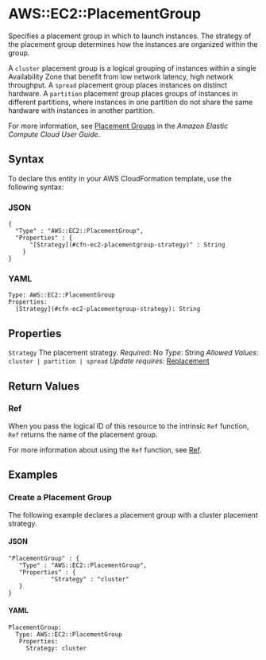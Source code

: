 # AWS::EC2::PlacementGroup<a name="aws-resource-ec2-placementgroup"></a>

Specifies a placement group in which to launch instances\. The strategy of the placement group determines how the instances are organized within the group\.

A `cluster` placement group is a logical grouping of instances within a single Availability Zone that benefit from low network latency, high network throughput\. A `spread` placement group places instances on distinct hardware\. A `partition` placement group places groups of instances in different partitions, where instances in one partition do not share the same hardware with instances in another partition\.

For more information, see [Placement Groups](https://docs.aws.amazon.com/AWSEC2/latest/UserGuide/placement-groups.html) in the *Amazon Elastic Compute Cloud User Guide*\.

## Syntax<a name="aws-resource-ec2-placementgroup-syntax"></a>

To declare this entity in your AWS CloudFormation template, use the following syntax:

### JSON<a name="aws-resource-ec2-placementgroup-syntax.json"></a>

```
{
  "Type" : "AWS::EC2::PlacementGroup",
  "Properties" : {
      "[Strategy](#cfn-ec2-placementgroup-strategy)" : String
    }
}
```

### YAML<a name="aws-resource-ec2-placementgroup-syntax.yaml"></a>

```
Type: AWS::EC2::PlacementGroup
Properties:
  [Strategy](#cfn-ec2-placementgroup-strategy): String
```

## Properties<a name="aws-resource-ec2-placementgroup-properties"></a>

`Strategy`  <a name="cfn-ec2-placementgroup-strategy"></a>
The placement strategy\.
*Required*: No
*Type*: String
*Allowed Values*: `cluster | partition | spread`
*Update requires*: [Replacement](https://docs.aws.amazon.com/AWSCloudFormation/latest/UserGuide/using-cfn-updating-stacks-update-behaviors.html#update-replacement)

## Return Values<a name="aws-resource-ec2-placementgroup-return-values"></a>

### Ref<a name="aws-resource-ec2-placementgroup-return-values-ref"></a>

When you pass the logical ID of this resource to the intrinsic `Ref` function, `Ref` returns the name of the placement group\.

For more information about using the `Ref` function, see [Ref](https://docs.aws.amazon.com/AWSCloudFormation/latest/UserGuide/intrinsic-function-reference-ref.html)\.

## Examples<a name="aws-resource-ec2-placementgroup--examples"></a>

### Create a Placement Group<a name="aws-resource-ec2-placementgroup--examples--Create_a_Placement_Group"></a>

The following example declares a placement group with a cluster placement strategy\.

#### JSON<a name="aws-resource-ec2-placementgroup--examples--Create_a_Placement_Group--json"></a>

```
"PlacementGroup" : {
   "Type" : "AWS::EC2::PlacementGroup",
   "Properties" : {
            "Strategy" : "cluster"
   }
}
```

#### YAML<a name="aws-resource-ec2-placementgroup--examples--Create_a_Placement_Group--yaml"></a>

```
PlacementGroup:
  Type: AWS::EC2::PlacementGroup
   Properties:
     Strategy: cluster
```
